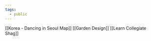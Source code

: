 ```yaml
---
tags:
  - public
---
```

[[Korea - Dancing in Seoul Map]]
[[Garden Design]]
[[Learn Collegiate Shag]]

